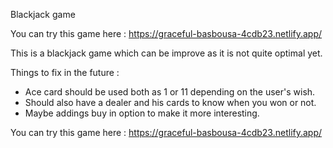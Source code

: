 Blackjack game 

You can try this game here : https://graceful-basbousa-4cdb23.netlify.app/

This is a blackjack game which can be improve as it is not quite optimal yet.

Things to fix in the future :
- Ace card should be used both as 1 or 11 depending on the user's wish.
- Should also have a dealer and his cards to know when you won or not.
- Maybe addings buy in option to make it more interesting.

You can try this game here : https://graceful-basbousa-4cdb23.netlify.app/
